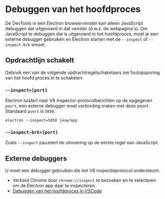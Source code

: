 # Debuggen van het hoofdproces

De DevTools in een Electron browservenster kan alleen JavaScript debuggen dat uitgevoerd in dat venster (d.w.z. de webpagina's). Om JavaScript te debuggen dat is uitgevoerd in het hoofdproces, moet je een externe debugger gebruiken en Electron starten met de `--inspect` of `--inspect-brk` wissel.

## Opdrachtlijn schakelt

Gebruik een van de volgende opdrachtregelschakelaars om foutopsporing van het hoofd proces in te schakelen:

### `--inspect=[port]`

Electron luistert naar V8 inspector-protocolberichten op de opgegeven `poort`, een externe debugger moet verbinding maken met deze poort. Standaard `poort` is `5858`.

```shell
electron --inspect=5858 jouw/app
```

### `--inspect-brk=[port]`

Zoals `--inspect` pauzeert de uitvoering op de eerste regel van JavaScript.

## Externe debuggers

U moet een debugger gebruiken die het V8 inspectieprotocol ondersteunt.

- Verbind Chrome door `chrome://inspect` te bezoeken en te selecteren om de Electron app daar te inspecteren.
- [Debuggen van het hoofdproces in VSCode](debugging-main-process-vscode.md)
